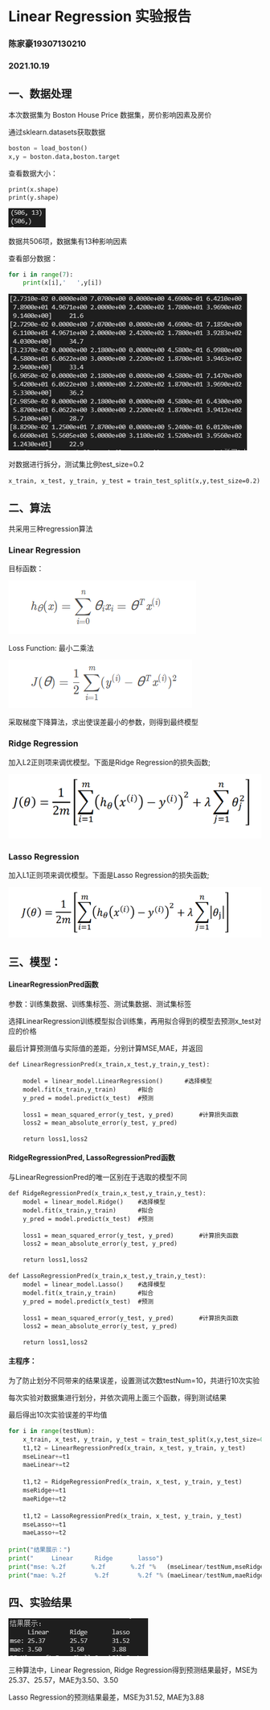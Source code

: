 # Linear Regression 实验报告

### 陈家豪19307130210

### 2021.10.19



## 一、数据处理



本次数据集为 Boston House Price 数据集，房价影响因素及房价

通过sklearn.datasets获取数据

```python
boston = load_boston()
x,y = boston.data,boston.target
```



查看数据大小：

```
print(x.shape)
print(y.shape)
```

![image-20211019220639655](实验报告.assets/image-20211019220639655.png)

数据共506项，数据集有13种影响因素

查看部分数据：

```python
for i in range(7):
    print(x[i],'   ',y[i])
```

![image-20211019221304316](实验报告.assets/image-20211019221304316.png)



对数据进行拆分，测试集比例test_size=0.2

`x_train, x_test, y_train, y_test = train_test_split(x,y,test_size=0.2)`



## 二、算法

共采用三种regression算法

### Linear Regression

目标函数：

![image-20211022190322417](实验报告.assets/image-20211022190322417.png)

Loss Function: 最小二乘法

![image-20211022190415190](实验报告.assets/image-20211022190415190.png)

采取梯度下降算法，求出使误差最小的参数，则得到最终模型



### Ridge Regression

加入L2正则项来调优模型。下面是Ridge Regression的损失函数;

![image-20211022191159832](实验报告.assets/image-20211022191159832.png)



### Lasso Regression

加入L1正则项来调优模型。下面是Lasso Regression的损失函数;

![image-20211022191412335](实验报告.assets/image-20211022191412335.png)





## 三、模型：

#### LinearRegressionPred函数

参数：训练集数据、训练集标签、测试集数据、测试集标签

选择LinearRegression训练模型拟合训练集，再用拟合得到的模型去预测x_test对应的价格

最后计算预测值与实际值的差距，分别计算MSE,MAE，并返回

```
def LinearRegressionPred(x_train,x_test,y_train,y_test):

    model = linear_model.LinearRegression()      #选择模型
    model.fit(x_train,y_train)      #拟合
    y_pred = model.predict(x_test)  #预测
    
    loss1 = mean_squared_error(y_test, y_pred)       #计算损失函数
    loss2 = mean_absolute_error(y_test, y_pred)
    
    return loss1,loss2
```

#### RidgeRegressionPred,  LassoRegressionPred函数

与LinearRegressionPred的唯一区别在于选取的模型不同

```
def RidgeRegressionPred(x_train,x_test,y_train,y_test):
    model = linear_model.Ridge()    #选择模型
    model.fit(x_train,y_train)      #拟合
    y_pred = model.predict(x_test)  #预测
    
    loss1 = mean_squared_error(y_test, y_pred)       #计算损失函数
    loss2 = mean_absolute_error(y_test, y_pred)
    
    return loss1,loss2

def LassoRegressionPred(x_train,x_test,y_train,y_test):
    model = linear_model.Lasso()    #选择模型
    model.fit(x_train,y_train)      #拟合
    y_pred = model.predict(x_test)  #预测
    
    loss1 = mean_squared_error(y_test, y_pred)       #计算损失函数
    loss2 = mean_absolute_error(y_test, y_pred)
    
    return loss1,loss2
```



#### 主程序：

为了防止划分不同带来的结果误差，设置测试次数testNum=10，共进行10次实验

每次实验对数据集进行划分，并依次调用上面三个函数，得到测试结果

最后得出10次实验误差的平均值

```python
for i in range(testNum):
    x_train, x_test, y_train, y_test = train_test_split(x,y,test_size=0.2)
    t1,t2 = LinearRegressionPred(x_train, x_test, y_train, y_test)
    mseLinear+=t1
    maeLinear+=t2

    t1,t2 = RidgeRegressionPred(x_train, x_test, y_train, y_test)
    mseRidge+=t1
    maeRidge+=t2

    t1,t2 = LassoRegressionPred(x_train, x_test, y_train, y_test)
    mseLasso+=t1
    maeLasso+=t2
    
print("结果展示：")
print("     Linear      Ridge       lasso")
print("mse: %.2f       %.2f       %.2f "%   (mseLinear/testNum,mseRidge/testNum,mseLasso/testNum))
print("mae: %.2f        %.2f        %.2f "% (maeLinear/testNum,maeRidge/testNum,maeLasso/testNum))

```



## 四、实验结果

![image-20211019222839577](实验报告.assets/image-20211019222839577.png)

三种算法中，Linear Regression, Ridge Regression得到预测结果最好，MSE为25.37、25.57，MAE为3.50、3.50

Lasso Regression的预测结果最差，MSE为31.52, MAE为3.88